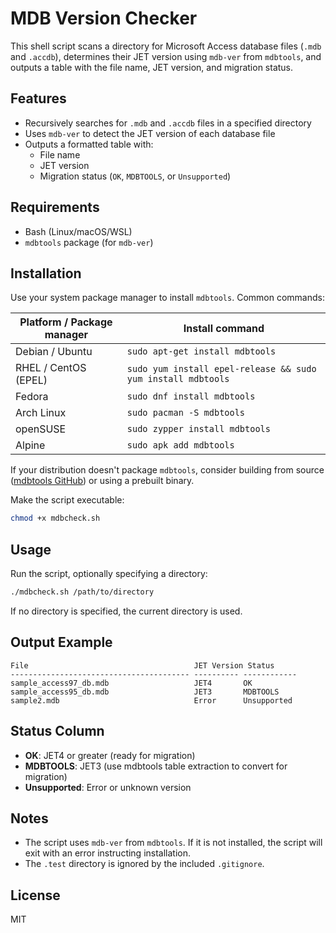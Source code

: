 # MDB Version Checker

This shell script scans a directory for Microsoft Access database files (`.mdb` and `.accdb`), determines their JET version using `mdb-ver` from `mdbtools`, and outputs a table with the file name, JET version, and migration status.

## Features
- Recursively searches for `.mdb` and `.accdb` files in a specified directory
- Uses `mdb-ver` to detect the JET version of each database file
- Outputs a formatted table with:
  - File name
  - JET version
  - Migration status (`OK`, `MDBTOOLS`, or `Unsupported`)

## Requirements
- Bash (Linux/macOS/WSL)
- `mdbtools` package (for `mdb-ver`)

## Installation
Use your system package manager to install `mdbtools`. Common commands:

| Platform / Package manager | Install command |
|---|---|
| Debian / Ubuntu | `sudo apt-get install mdbtools` |
| RHEL / CentOS (EPEL) | `sudo yum install epel-release && sudo yum install mdbtools` |
| Fedora | `sudo dnf install mdbtools` |
| Arch Linux | `sudo pacman -S mdbtools` |
| openSUSE | `sudo zypper install mdbtools` |
| Alpine | `sudo apk add mdbtools` |

If your distribution doesn't package `mdbtools`, consider building from source ([mdbtools GitHub](https://github.com/mdbtools/mdbtools)) or using a prebuilt binary. 

Make the script executable:

```sh
chmod +x mdbcheck.sh
```

## Usage
Run the script, optionally specifying a directory:

```sh
./mdbcheck.sh /path/to/directory
```

If no directory is specified, the current directory is used.

## Output Example
```
File                                     JET Version Status      
---------------------------------------- ---------- ------------
sample_access97_db.mdb                   JET4       OK          
sample_access95_db.mdb                   JET3       MDBTOOLS    
sample2.mdb                              Error      Unsupported 
```

## Status Column
- **OK**: JET4 or greater (ready for migration)
- **MDBTOOLS**: JET3 (use mdbtools table extraction to convert for migration)
- **Unsupported**: Error or unknown version

## Notes
- The script uses `mdb-ver` from `mdbtools`. If it is not installed, the script will exit with an error instructing installation.
- The `.test` directory is ignored by the included `.gitignore`.

## License
MIT
